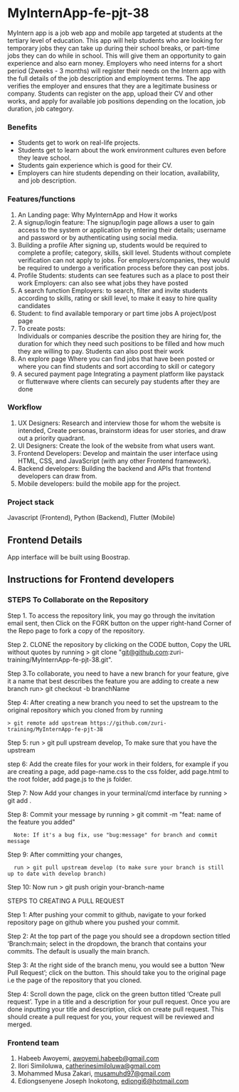 # MyInternApp-fe-pjt-38
MyIntern app is a job web app and mobile app targeted at students at the tertiary level of education. This app will help students who are looking for temporary jobs they can take up during their school breaks, or part-time jobs they can do while in school. This will give them an opportunity to gain experience and also earn money. Employers who need interns for a short period (2weeks - 3 months) will register their needs on the Intern app with the full details of the job description and employment terms. The app verifies the employer and ensures that they are a legitimate business or company. Students can register on the app, upload their CV and other works, and apply for available job positions depending on the location, job duration, job category.

### Benefits
- Students get to work on real-life projects.
- Students get to learn about the work environment cultures even before they leave school.
- Students gain experience which is good for their CV. 
- Employers can hire students depending on their location, availability, and job description.

### Features/functions
1. An Landing page: 
   Why MyInternApp and How it works
2. A signup/login feature: 
   The signup/login page allows a user to gain access to the system or application by entering their details; username and password or by authenticating using social media.
3. Building a profile
   After signing up, students would be required to complete a profile; category, skills, skill level. Students without complete verification can not apply to jobs.
For employers/companies, they would be required to undergo a verification process before they can post jobs. 
4. Profile
   Students: students can see features such as a place to post their work
Employers: can also see what jobs they have posted
5. A search function
   Employers: to search, filter and invite students according to skills, rating or skill level, to make it easy to hire quality candidates 
6. Student: to find available temporary or part time jobs
   A project/post page
7. To create posts:  
   Individuals or companies describe the position they are hiring for, the duration for which they need such positions to be filled and how much they are willing to pay. Students can also  post their work 
8. An explore page
   Where you can find jobs that have been posted or where you can find students and sort according to skill or category
9. A secured payment page
   Integrating a payment platform like paystack or flutterwave where clients can securely pay students after they are done

### Workflow
1. UX Designers: Research and interview those for whom the website is intended, Create personas, brainstorm ideas for user stories, and draw out a priority quadrant. 
2. UI Designers: Create the look of the website from what users want. 
3. Frontend Developers: Develop and maintain the user interface using HTML, CSS, and JavaScript (with any other Frontend framework).
4. Backend developers: Building the backend and APIs that frontend developers can draw from.
5. Mobile developers: build the mobile app for the project. 

### Project stack
Javascript (Frontend), Python (Backend), Flutter (Mobile)

## Frontend Details
  App interface will be built using Boostrap.

## Instructions for Frontend developers
### STEPS To Collaborate on the Repository

Step 1. To access the repository link, you may go through the invitation email sent, then Click on the FORK button on the upper right-hand Corner of the Repo page to fork a copy of the repository.

Step 2. CLONE the repository by clicking on the CODE button, Copy the URL  without quotes   by running > git clone "git@github.com:zuri-training/MyInternApp-fe-pjt-38.git".

Step 3.To collaborate, you need to have a new branch for your feature, give it a name that best describes the feature you are adding
    to create a new branch run>    git checkout -b branchName 

Step 4: After creating a new branch you need to set the upstream to the original repository which you cloned from by running

    > git remote add upstream https://github.com/zuri-training/MyInternApp-fe-pjt-38

Step 5: run > git pull upstream develop, To make sure that you have the upstream

step 6: Add the create files for your work in their folders, for example if you are creating a page, add page-name.css to the css folder, add page.html to the root folder, add page.js to the js folder.

Step 7: Now Add your changes in your terminal/cmd interface by running 
      > git add .

Step 8: Commit your message by running 
      > git commit -m "feat: name of the feature you added"

      Note: If it's a bug fix, use "bug:message" for branch and commit message


Step 9: After committing your changes, 

      run > git pull upstream develop (to make sure your branch is still up to date with develop branch)

Step 10: Now run > git push origin your-branch-name


STEPS TO CREATING A PULL REQUEST

Step 1: After pushing your commit to github, navigate to your forked repository page on github where you pushed your commit.

Step 2: At the top part of the page you should see a dropdown section titled ‘Branch:main; select in the dropdown, the branch that contains your commits. The default is usually the main branch.

Step 3: At the right side of the branch menu, you would see a button ‘New Pull Request’; click on the button. This should take you to the original page i.e the page of the repository that you cloned.

Step 4: Scroll down the page, click on the green button titled ‘Create pull request’. Type in a title and a description for your pull request. Once you are done inputting your title and description, click on create pull request. This should create a pull request for you, your request will be reviewed and merged.


### Frontend team
1. Habeeb Awoyemi, awoyemi.habeeb@gmail.com
2. Ilori Similoluwa, catherinesimiloluwa@gmail.com
3. Mohammed Musa Zakari, musamuhd97@gmail.com
4. Ediongsenyene Joseph Inokotong, ediongi6@hotmail.com


